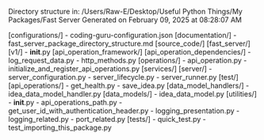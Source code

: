 Directory structure in: /Users/Raw-E/Desktop/Useful Python Things/My Packages/Fast Server
Generated on February 09, 2025 at 08:28:07 AM 

[configurations/]
    - coding-guru-configuration.json
[documentation/]
    - fast_server_package_directory_structure.md
[source_code/]
    [fast_server/]
        [v1/]
            - __init__.py
            [api_operation_framework/]
                [api_operation_dependencies/]
                    - log_request_data.py
                - http_methods.py
                [operations/]
                    - api_operation.py
                    - initialize_and_register_api_operations.py
            [services/]
                [server/]
                    - server_configuration.py
                    - server_lifecycle.py
                    - server_runner.py
            [test/]
                [api_operations/]
                    - get_health.py
                    - save_idea.py
                [data_model_handlers/]
                    - idea_data_model_handler.py
                [data_models/]
                    - idea_data_model.py
            [utilities/]
                - __init__.py
                - api_operations_path.py
                - get_user_id_with_authentication_header.py
                - logging_presentation.py
                - logging_related.py
                - port_related.py
[tests/]
    - quick_test.py
    - test_importing_this_package.py
